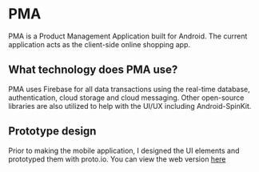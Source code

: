 # PMA

PMA is a Product Management Application built for Android. The current application acts as the client-side online shopping app.

## What technology does PMA use?

PMA uses Firebase for all data transactions using the real-time database, authentication, cloud storage and cloud messaging.
Other open-source libraries are also utilized to help with the UI/UX including Android-SpinKit.

## Prototype design

Prior to making the mobile application, I designed the UI elements and prototyped them with proto.io. You can view the web version [here](https://floatkeera.github.io/PMAprototype)
